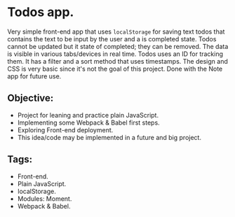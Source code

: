 # Todos app.
  Very simple front-end app that uses `localStorage` for saving text todos that contains the text to be input by the user and a is completed state.
  Todos cannot be updated but it state of completed; they can be removed. The data is visible in various tabs/devices in real time.
  Todos uses an ID for tracking them. It has a filter and a sort method that uses timestamps.
  The design and CSS is very basic since it's not the goal of this project.
  Done with the Note app for future use.
  
## Objective:
  * Project for leaning and practice plain JavaScript.
  * Implementing some Webpack & Babel first steps.
  * Exploring Front-end deployment.
  * This idea/code may be implemented in a future and big project.
  
## Tags:
  * Front-end.
  * Plain JavaScript.
  * localStorage.
  * Modules: Moment.
  * Webpack & Babel.
